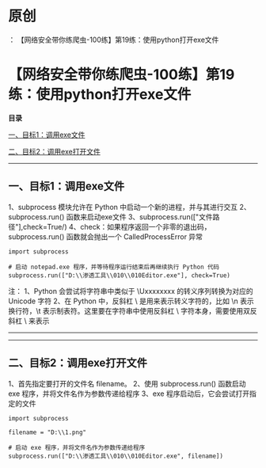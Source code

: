 # 原创
：  【网络安全带你练爬虫-100练】第19练：使用python打开exe文件

# 【网络安全带你练爬虫-100练】第19练：使用python打开exe文件

**目录**

[一、目标1：调用exe文件](#%E4%B8%80%E3%80%81%E7%9B%AE%E6%A0%871%EF%BC%9A%E8%B0%83%E7%94%A8exe%E6%96%87%E4%BB%B6)

[二、目标2：调用exe打开文件](#%E4%BA%8C%E3%80%81%E7%9B%AE%E6%A0%872%EF%BC%9A%E8%B0%83%E7%94%A8exe%E6%89%93%E5%BC%80%E6%96%87%E4%BB%B6)

---


## 一、目标1：调用exe文件

> 
1、subprocess 模块允许在 Python 中启动一个新的进程，并与其进行交互
2、subprocess.run() 函数来启动exe文件
3、subprocess.run(["文件路径"],check=True/)
4、check：如果程序返回一个非零的退出码，subprocess.run() 函数就会抛出一个 CalledProcessError 异常


```
import subprocess

# 启动 notepad.exe 程序，并等待程序运行结束后再继续执行 Python 代码
subprocess.run(["D:\\渗透工具\\010\\010Editor.exe"], check=True)
```

> 
注：
1、Python 会尝试将字符串中类似于 \Uxxxxxxxx 的转义序列转换为对应的 Unicode 字符
2、在 Python 中，反斜杠 \ 是用来表示转义字符的，比如 \n 表示换行符，\t 表示制表符。这里要在字符串中使用反斜杠 \ 字符本身，需要使用双反斜杠 \\ 来表示


---


---


## 二、目标2：调用exe打开文件

> 
1、首先指定要打开的文件名 filename。
2、使用 subprocess.run() 函数启动 exe 程序，并将文件名作为参数传递给程序
3、exe 程序启动后，它会尝试打开指定的文件


```
import subprocess

filename = "D:\\1.png"

# 启动 exe 程序，并将文件名作为参数传递给程序
subprocess.run(["D:\\渗透工具\\010\\010Editor.exe", filename])
```
